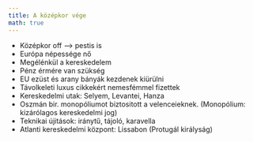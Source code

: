 ```yaml
---
title: A középkor vége
math: true
---
```

- Középkor off --> pestis is
- Európa népessége nő
- Megélénkül a kereskedelem
- Pénz érmére van szükség
- EU ezüst és arany bányák kezdenek kiürülni
- Távolkeleti luxus cikkekért nemesfémmel fizettek
- Kereskedelmi utak: Selyem, Levantei, Hanza
- Oszmán bir. monopóliumot biztositott a velenceieknek. (Monopólium: kizárólagos kereskedelmi jog)
- Teknikai újitások: iránytű, tájoló, karavella
- Atlanti kereskedelmi központ: Lissabon (Protugál királyság)
